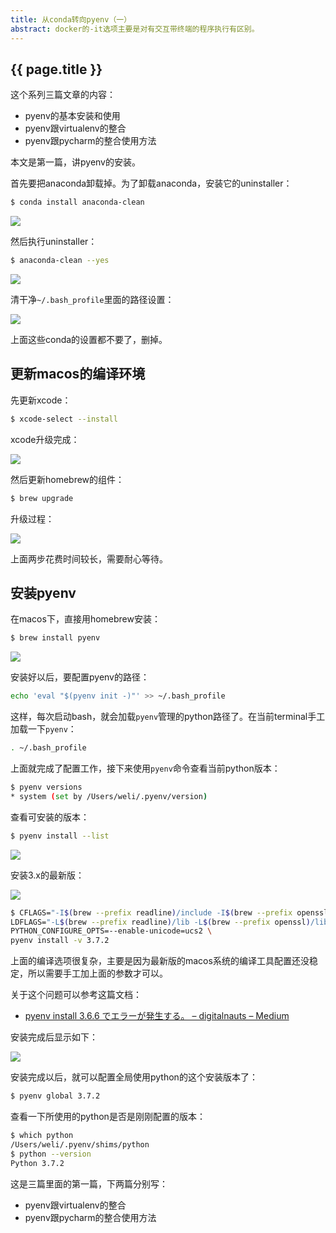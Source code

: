 ```yaml
---
title: 从conda转向pyenv（一）
abstract: docker的-it选项主要是对有交互带终端的程序执行有区别。
---
```


## {{ page.title }}

这个系列三篇文章的内容：

* pyenv的基本安装和使用
* pyenv跟virtualenv的整合
* pyenv跟pycharm的整合使用方法

本文是第一篇，讲pyenv的安装。

首先要把anaconda卸载掉。为了卸载anaconda，安装它的uninstaller：

```bash
$ conda install anaconda-clean
```

![](https://raw.githubusercontent.com/liweinan/blogpic2019/master/data/C3BD145A-0075-4EDF-8097-E271651B178B.png)

然后执行uninstaller：

```bash
$ anaconda-clean --yes
```

![](https://raw.githubusercontent.com/liweinan/blogpic2019/master/data/8401375D-2D26-4313-98DF-FEE8E90776DC.png)

清干净`~/.bash_profile`里面的路径设置：

![](https://raw.githubusercontent.com/liweinan/blogpic2019/master/data/2E8055AA-4D43-45FA-A43F-EEA84102EBE9.png)

上面这些conda的设置都不要了，删掉。

## 更新macos的编译环境

先更新xcode：

```bash
$ xcode-select --install
```

xcode升级完成：

![](https://raw.githubusercontent.com/liweinan/blogpic2019/master/data/0738DBC2-541B-481B-AF8C-1431939B9CAE.png)

然后更新homebrew的组件：

```bash
$ brew upgrade
```

升级过程：

![](https://raw.githubusercontent.com/liweinan/blogpic2019/master/data/1831ED0E-3092-4775-B342-8E9244BBD09B.png)

上面两步花费时间较长，需要耐心等待。

## 安装pyenv

在macos下，直接用homebrew安装：

```bash
$ brew install pyenv
```

![](https://raw.githubusercontent.com/liweinan/blogpic2019/master/data/73E34378-5E32-4F73-9FC4-0F7DC9951F5F.png)

安装好以后，要配置pyenv的路径：

```bash
echo 'eval "$(pyenv init -)"' >> ~/.bash_profile 
```

这样，每次启动bash，就会加载`pyenv`管理的python路径了。在当前terminal手工加载一下`pyenv`：

```bash
. ~/.bash_profile
```

上面就完成了配置工作，接下来使用`pyenv`命令查看当前python版本：

```bash
$ pyenv versions
* system (set by /Users/weli/.pyenv/version)
```

查看可安装的版本：

```bash
$ pyenv install --list
```

![](https://raw.githubusercontent.com/liweinan/blogpic2019/master/data/8D8ED478-EBB5-44A3-A938-9AB32266A8BB.png)

安装3.x的最新版：

![](https://raw.githubusercontent.com/liweinan/blogpic2019/master/data/940DE5EC-71BC-4CF5-BE59-363A74CA9116.png)

```bash
$ CFLAGS="-I$(brew --prefix readline)/include -I$(brew --prefix openssl)/include -I$(xcrun --show-sdk-path)/usr/include" \
LDFLAGS="-L$(brew --prefix readline)/lib -L$(brew --prefix openssl)/lib" \
PYTHON_CONFIGURE_OPTS=--enable-unicode=ucs2 \
pyenv install -v 3.7.2
```

上面的编译选项很复杂，主要是因为最新版的macos系统的编译工具配置还没稳定，所以需要手工加上面的参数才可以。

关于这个问题可以参考这篇文档：

* [pyenv install 3.6.6 でエラーが発生する。 – digitalnauts – Medium](https://medium.com/@digitalnauts/pyenv-install-error-mac-dcbd28fdc9db)

安装完成后显示如下：

![](https://raw.githubusercontent.com/liweinan/blogpic2019/master/data/C344557A-9A0D-45F4-80D0-AFC10CCD7105.png)

安装完成以后，就可以配置全局使用python的这个安装版本了：

```bash
$ pyenv global 3.7.2
```

查看一下所使用的python是否是刚刚配置的版本：

```bash
$ which python
/Users/weli/.pyenv/shims/python
$ python --version
Python 3.7.2
```

这是三篇里面的第一篇，下两篇分别写：

* pyenv跟virtualenv的整合
* pyenv跟pycharm的整合使用方法


